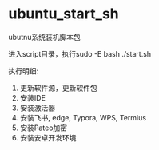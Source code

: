 # ubuntu_start_sh
ubutnu系统装机脚本包

进入script目录，执行sudo -E bash ./start.sh

执行明细:

1. 更新软件源，更新软件包
2. 安装IDE <CLion IDEA WebStorm PyCharm>
3. 安装激活器
4. 安装飞书, edge, Typora, WPS, Termius
5. 安装Pateo加密
6. 安装安卓开发环境
